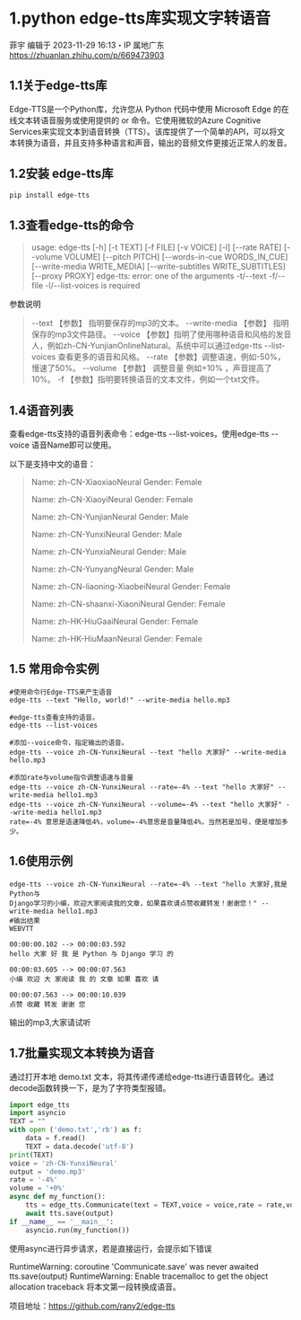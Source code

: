 # 1.python edge-tts库实现文字转语音
菲宇  编辑于 2023-11-29 16:13・IP 属地广东
https://zhuanlan.zhihu.com/p/669473903

## 1.1关于edge-tts库

Edge-TTS是一个Python库，允许您从 Python 代码中使用 Microsoft Edge 的在线文本转语音服务或使用提供的 or 命令。它使用微软的Azure Cognitive Services来实现文本到语音转换（TTS）。该库提供了一个简单的API，可以将文本转换为语音，并且支持多种语言和声音，输出的音频文件更接近正常人的发音。

## 1.2安装 edge-tts库
```sh
pip install edge-tts
```

## 1.3查看edge-tts的命令

> usage: edge-tts [-h] [-t TEXT] [-f FILE] [-v VOICE] [-l]
>                 [--rate RATE] [--volume VOLUME] [--pitch PITCH]
>                 [--words-in-cue WORDS_IN_CUE] [--write-media WRITE_MEDIA] 
>                 [--write-subtitles WRITE_SUBTITLES][--proxy PROXY]
> edge-tts: error: one of the arguments -t/--text 
>                 -f/--file -l/--list-voices is required

参数说明
> --text 【参数】 指明要保存的mp3的文本。
> --write-media 【参数】 指明保存的mp3文件路径。
> --voice 【参数】指明了使用哪种语音和风格的发音人，例如zh-CN-YunjianOnlineNatural。系统中可以通过edge-tts --list-voices 查看更多的语音和风格。
> --rate 【参数】调整语速，例如-50%，慢速了50%。
> --volume 【参数】 调整音量 例如+10% ，声音提高了10%。
> -f 【参数】指明要转换语音的文本文件，例如一个txt文件。

## 1.4语音列表
查看edge-tts支持的语音列表命令：edge-tts --list-voices，使用edge-tts --voice 语音Name即可以使用。

以下是支持中文的语音：

> Name: zh-CN-XiaoxiaoNeural
> Gender: Female
> 
> Name: zh-CN-XiaoyiNeural
> Gender: Female
> 
> Name: zh-CN-YunjianNeural
> Gender: Male
> 
> Name: zh-CN-YunxiNeural
> Gender: Male
> 
> Name: zh-CN-YunxiaNeural
> Gender: Male
> 
> Name: zh-CN-YunyangNeural
> Gender: Male
> 
> Name: zh-CN-liaoning-XiaobeiNeural
> Gender: Female
> 
> Name: zh-CN-shaanxi-XiaoniNeural
> Gender: Female
> 
> Name: zh-HK-HiuGaaiNeural
> Gender: Female
> 
> Name: zh-HK-HiuMaanNeural
> Gender: Female

## 1.5 常用命令实例

```
#使用命令行Edge-TTS来产生语音
edge-tts --text "Hello, world!" --write-media hello.mp3

#edge-tts查看支持的语音。
edge-tts --list-voices

#添加--voice命令，指定输出的语音。
edge-tts --voice zh-CN-YunxiNeural --text "hello 大家好" --write-media hello.mp3

#添加rate与volume指令调整语速与音量
edge-tts --voice zh-CN-YunxiNeural --rate=-4% --text "hello 大家好" --write-media hello1.mp3
edge-tts --voice zh-CN-YunxiNeural --volume=-4% --text "hello 大家好" --write-media hello1.mp3
rate=-4% 意思是语速降低4%，volume=-4%意思是音量降低4%，当然若是加号，便是增加多少。
```

## 1.6使用示例

```
edge-tts --voice zh-CN-YunxiNeural --rate=-4% --text "hello 大家好,我是Python与
Django学习的小编，欢迎大家阅读我的文章，如果喜欢请点赞收藏转发！谢谢您！" --write-media hello1.mp3
#输出结果
WEBVTT

00:00:00.102 --> 00:00:03.592
hello 大家 好 我 是 Python 与 Django 学习 的

00:00:03.605 --> 00:00:07.563
小编 欢迎 大 家阅读 我 的 文章 如果 喜欢 请

00:00:07.563 --> 00:00:10.039
点赞 收藏 转发 谢谢 您

```
输出的mp3,大家请试听

## 1.7批量实现文本转换为语音

通过打开本地 demo.txt 文本，将其传递传递给edge-tts进行语音转化。通过decode函数转换一下，是为了字符类型报错。
```python
import edge_tts
import asyncio
TEXT = ""
with open ('demo.txt','rb') as f:
    data = f.read()
    TEXT = data.decode('utf-8')
print(TEXT)
voice = 'zh-CN-YunxiNeural'
output = 'demo.mp3'
rate = '-4%'
volume = '+0%'
async def my_function():
    tts = edge_tts.Communicate(text = TEXT,voice = voice,rate = rate,volume=volume)
    await tts.save(output)
if __name__ == '__main__':
    asyncio.run(my_function())
```    
使用async进行异步请求，若是直接运行，会提示如下错误

RuntimeWarning: coroutine 'Communicate.save' was never awaited
  tts.save(output)
RuntimeWarning: Enable tracemalloc to get the object allocation traceback
将本文第一段转换成语音。

项目地址：https://github.com/rany2/edge-tts
 
